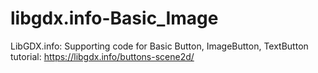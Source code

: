# libgdx.info-Basic_Image
LibGDX.info: Supporting code for Basic Button, ImageButton, TextButton tutorial: https://libgdx.info/buttons-scene2d/
